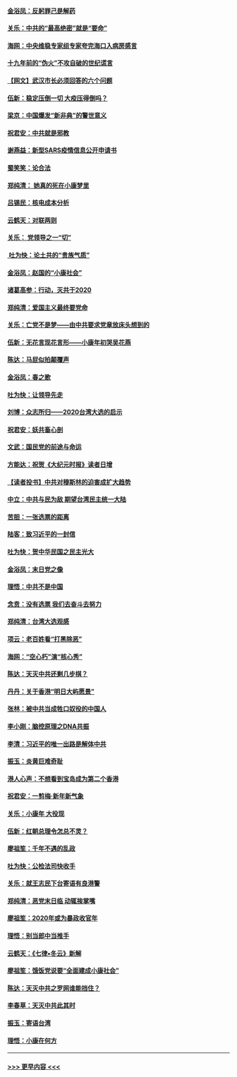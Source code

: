 #### [金浴凤：反躬罪己是解药](../pages/nsc993/n11820280.md?t=01260355) 
#### [关乐：中共的“最高绝密”就是“要命”](../pages/nsc993/n11816946.md?t=01260355) 
#### [海网：中央维稳专家组专家夸完海口入病房感言](../pages/nsc993/n11815138.md?t=01260355) 
#### [十九年前的“伪火”不攻自破的世纪谎言](../pages/nsc993/n11813238.md?t=01260355) 
#### [【网文】武汉市长必须回答的六个问题](../pages/nsc993/n11813848.md?t=01260355) 
#### [伍新：稳定压倒一切 大疫压得倒吗？](../pages/nsc993/n11812634.md?t=01260355) 
#### [梁京：中国爆发“新非典”的警世意义](../pages/nsc993/n11812554.md?t=01260355) 
#### [祝君安：中共就是邪教](../pages/nsc993/n11812431.md?t=01260355) 
#### [谢燕益：新型SARS疫情信息公开申请书](../pages/nsc993/n11808840.md?t=01260355) 
#### [蜀笑笑：论合法](../pages/nsc993/n11808064.md?t=01260355) 
#### [郑纯清： 她真的死在小康梦里](../pages/nsc993/n11806623.md?t=01260355) 
#### [吕锡民：核电成本分析](../pages/nsc993/n11806284.md?t=01260355) 
#### [云鹤天：对联两则](../pages/nsc993/n11805957.md?t=01260355) 
#### [关乐： 党领导之一“切”](../pages/nsc993/n11804505.md?t=01260355) 
#### [ 吐为快：论土共的“贵族气质”](../pages/nsc993/n11804490.md?t=01260355) 
#### [金浴凤：赵国的“小康社会”](../pages/nsc993/n11804452.md?t=01260355) 
#### [诸葛高参：行动，灭共于2020](../pages/nsc993/n11804120.md?t=01260355) 
#### [郑纯清：爱国主义最终要党命](../pages/nsc993/n11802197.md?t=01260355) 
#### [关乐：亡党不是梦——由中共要求党章放床头想到的](../pages/nsc993/n11802156.md?t=01260355) 
#### [伍新：无花言现花言形——小康年初哭吴花燕](../pages/nsc993/n11800044.md?t=01260355) 
#### [陈达：马屁似拍颠覆声](../pages/nsc993/n11800010.md?t=01260355) 
#### [金浴凤：春之歌](../pages/nsc993/n11797687.md?t=01260355) 
#### [吐为快：让领导先走](../pages/nsc993/n11797512.md?t=01260355) 
#### [刘博：众志所归——2020台湾大选的启示](../pages/nsc993/n11796878.md?t=01260355) 
#### [祝君安：妖共畜心剖](../pages/nsc993/n11794273.md?t=01260355) 
#### [文武：国民党的前途与命运](../pages/nsc993/n11794198.md?t=01260355) 
#### [方能达：祝贺《大纪元时报》读者日增](../pages/nsc993/n11793807.md?t=01260355) 
#### [【读者投书】中共对穆斯林的迫害成扩大趋势](../pages/nsc993/n11791371.md?t=01260355) 
#### [中立：中共与民为敌 期望台湾民主统一大陆](../pages/nsc993/n11790392.md?t=01260355) 
#### [苦胆：一张选票的距离](../pages/nsc993/n11788914.md?t=01260355) 
#### [陆客：致习近平的一封信](../pages/nsc993/n11788867.md?t=01260355) 
#### [吐为快：贺中华民国之民主光大](../pages/nsc993/n11788618.md?t=01260355) 
#### [金浴凤：末日党之像](../pages/nsc993/n11787475.md?t=01260355) 
#### [理悟：中共不是中国](../pages/nsc993/n11787463.md?t=01260355) 
#### [念贲：没有选票  我们去奋斗去努力](../pages/nsc993/n11787398.md?t=01260355) 
#### [郑纯清：台湾大选观感](../pages/nsc993/n11786210.md?t=01260355) 
#### [项云：老百姓看“打黑除恶”](../pages/nsc993/n11785398.md?t=01260355) 
#### [海网：“空心朽”演“核心秀”](../pages/nsc993/n11783874.md?t=01260355) 
#### [陈达：天灭中共还剩几步棋？](../pages/nsc993/n11783719.md?t=01260355) 
#### [丹丹：关于香港“明日大屿愿景”](../pages/nsc993/n11783273.md?t=01260355) 
#### [张林：被中共当成牲口奴役的中国人](../pages/nsc993/n11782397.md?t=01260355) 
#### [李小刚：脑控原理之DNA共振](../pages/nsc993/n11780962.md?t=01260355) 
#### [李清：习近平的唯一出路是解体中共](../pages/nsc993/n11780866.md?t=01260355) 
#### [振玉：炎黄巨难奇耻](../pages/nsc993/n11779632.md?t=01260355) 
#### [港人心声：不想看到宝岛成为第二个香港](../pages/nsc993/n11778817.md?t=01260355) 
#### [祝君安：一剪梅‧新年新气象](../pages/nsc993/n11776340.md?t=01260355) 
#### [关乐：小康年 大役现](../pages/nsc993/n11774213.md?t=01260355) 
#### [伍新：红朝总理令怎总不灵？](../pages/nsc993/n11770813.md?t=01260355) 
#### [廖祖笙：千年不遇的乱政](../pages/nsc993/n11770373.md?t=01260355) 
#### [吐为快：公检法司快收手](../pages/nsc993/n11770359.md?t=01260355) 
#### [关乐：就王志民下台寄语有良港警](../pages/nsc993/n11769903.md?t=01260355) 
#### [郑纯清：恶党末日临 动辄挨掌嘴](../pages/nsc993/n11769356.md?t=01260355) 
#### [廖祖笙：2020年或为暴政收官年](../pages/nsc993/n11768216.md?t=01260355) 
#### [理悟：别当郎中当推手](../pages/nsc993/n11768243.md?t=01260355) 
#### [云鹤天：《七律▪冬云》新解](../pages/nsc993/n11768204.md?t=01260355) 
#### [廖祖笙：饿饭党说要“全面建成小康社会”](../pages/nsc993/n11767482.md?t=01260355) 
#### [陈达：天灭中共之罗网谁能挡住？](../pages/nsc993/n11767465.md?t=01260355) 
#### [李春草：天灭中共此其时](../pages/nsc993/n11767452.md?t=01260355) 
#### [振玉：寄语台湾](../pages/nsc993/n11767432.md?t=01260355) 
#### [理悟：小康在何方](../pages/nsc993/n11767394.md?t=01260355) 

----
#### [ >>> 更早内容 <<< ](../indexes/nsc993-earlier.md)
